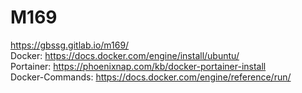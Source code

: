 # M169  
https://gbssg.gitlab.io/m169/  
Docker: https://docs.docker.com/engine/install/ubuntu/  
Portainer: https://phoenixnap.com/kb/docker-portainer-install  
Docker-Commands: https://docs.docker.com/engine/reference/run/
